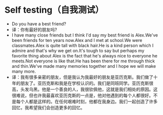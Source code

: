 # Self testing（自我测试）

- Do you have a best friend?
- 译：你有最好的朋友吗?
- I have many close friends but I think I'd say my best friend is Alex.We've been friends for ten years now.Alex and I met at school.We were classmates.Alex is quite tall with black hair.He is a kind person which I admire and that's why we get on.It's tough to say but perhaps my favorite thing about Alex is the fact that he's always nice to everyone he meets.Not everyone is like that.He has been there for me through thick and thin.We've made many memories together and I hope we will make many more.
- 译：我有很多亲密的朋友，但是我认为我最好的朋友是亚历克斯。我们做了十年的朋友了。亚历克斯和我是在学校认识的。我们是同班同学。亚历克斯很高，头发乌黑。他是一个善良的人，我很钦佩他，这就是我们相处的原因。这很难说，但也许我最喜欢亚历克斯的一点是，他对他遇到的每个人都很好。不是每个人都是这样的。在任何艰难时刻，他都在我身边。我们一起创造了许多回忆，我希望我们会创造更多的回忆。
